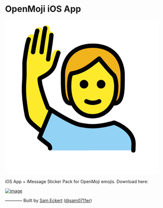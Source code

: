# OpenMoji iOS App

![image](header.png)

iOS App + iMessage Sticker Pack for OpenMoji emojis. Download here:

[![image](https://developer.apple.com/app-store/marketing/guidelines/images/badge-download-on-the-app-store.svg)](https://itunes.apple.com/us/app/openmoji/id1462636288?ls=1&mt=8)

————
Built by [Sam Eckert](https://sam0711er.com) ([@sam0711er](https://twitter.com/sam0711er))
